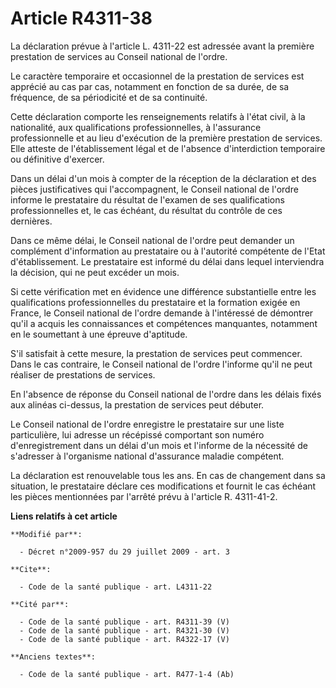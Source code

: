 # Article R4311-38

La déclaration prévue à l'article L. 4311-22 est adressée avant la première prestation de services au Conseil national de
l'ordre. 

Le caractère temporaire et occasionnel de la prestation de services est apprécié au cas par cas, notamment en fonction de sa
durée, de sa fréquence, de sa périodicité et de sa continuité. 

Cette déclaration comporte les renseignements relatifs à l'état civil, à la nationalité, aux qualifications professionnelles,
à l'assurance professionnelle et au lieu d'exécution de la première prestation de services. Elle atteste de l'établissement
légal et de l'absence d'interdiction temporaire ou définitive d'exercer. 

Dans un délai d'un mois à compter de la réception de la déclaration et des pièces justificatives qui l'accompagnent, le
Conseil national de l'ordre informe le prestataire du résultat de l'examen de ses qualifications professionnelles et, le cas
échéant, du résultat du contrôle de ces dernières. 

Dans ce même délai, le Conseil national de l'ordre peut demander un complément d'information au prestataire ou à l'autorité
compétente de l'Etat d'établissement. Le prestataire est informé du délai dans lequel interviendra la décision, qui ne peut
excéder un mois. 

Si cette vérification met en évidence une différence substantielle entre les qualifications professionnelles du prestataire
et la formation exigée en France, le Conseil national de l'ordre demande à l'intéressé de démontrer qu'il a acquis les
connaissances et compétences manquantes, notamment en le soumettant à une épreuve d'aptitude.

S'il satisfait à cette mesure, la prestation de services peut commencer. Dans le cas contraire, le Conseil national de
l'ordre l'informe qu'il ne peut réaliser de prestations de services. 

En l'absence de réponse du Conseil national de l'ordre dans les délais fixés aux alinéas ci-dessus, la prestation de services
peut débuter. 

Le Conseil national de l'ordre enregistre le prestataire sur une liste particulière, lui adresse un récépissé comportant son
numéro d'enregistrement dans un délai d'un mois et l'informe de la nécessité de s'adresser à l'organisme national d'assurance
maladie compétent. 

La déclaration est renouvelable tous les ans. En cas de changement dans sa situation, le prestataire déclare ces
modifications et fournit le cas échéant les pièces mentionnées par l'arrêté prévu à l'article R. 4311-41-2.

**Liens relatifs à cet article**

	**Modifié par**:

	  - Décret n°2009-957 du 29 juillet 2009 - art. 3

	**Cite**:

	  - Code de la santé publique - art. L4311-22

	**Cité par**:

	  - Code de la santé publique - art. R4311-39 (V)
	  - Code de la santé publique - art. R4321-30 (V)
	  - Code de la santé publique - art. R4322-17 (V)

	**Anciens textes**:

	  - Code de la santé publique - art. R477-1-4 (Ab)
